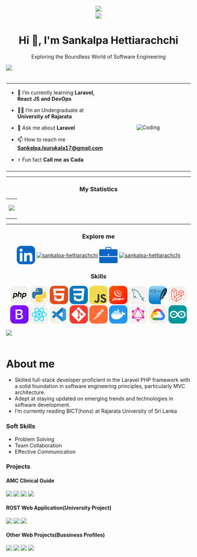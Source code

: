 <p align="center">
   <img  src = "https://github.com/7oSkaaa/7oSkaaa/blob/main/Images/about_me.gif?raw=true" width = 100px><br>
   <a href="https://github.com/DenverCoder1/readme-typing-svg"><img src="https://readme-typing-svg.herokuapp.com?font=Time+New+Roman&color=%23C8BE25&size=25&center=true&vCenter=true&width=600&height=100&lines=Full_Stack_Developer;Laravel_Developer;BICT[hons]_Undergraduate"></a>
</p>

<h1 align="center">Hi 👋, I'm Sankalpa Hettiarachchi</h1>
<p align="center">Exploring the Boundless World of Software Engineering<p>
  
<img src="https://user-images.githubusercontent.com/73097560/115834477-dbab4500-a447-11eb-908a-139a6edaec5c.gif"><br><br>

<table align="center">
<tr border="none">
<td width="50%" align="left">
  
- 🌱 I’m currently learning **Laravel, React JS and DevOps**

- 🧑‍🎓 I’m an Undergraduate at **University of Rajarata**

- 💬 Ask me about **Laravel**

- 📫 How to reach me **Sankalpa.Isurukala17@gmail.com**
  
- ⚡ Fun fact **Call me as Cada**

</td>
<td width="50%" align="center">

  <img align="center" alt="Coding" width="450" src="https://repository-images.githubusercontent.com/588181932/e36ec678-7984-4cdd-8e4c-a3932772ff8e">

  </td>
</tr>
</table>

---

<h3 align="center">My Statistics</h3>
<p align="center">
<table align="center">
<tr border="none">
  <td>
  
![](https://github-readme-stats.vercel.app/api/top-langs/?username=SankalpaHettiarachchi&theme=dark&hide_border=true&include_all_commits=true&count_private=true&layout=compact)

    
  </td>
</tr>
</table>
</p>

---

<h3 align="center">Explore me</h3>
<p align="center">
  <a href="www.linkedin.com/in/sankalpa-hettiarachchi-130867231" target="blank"><img align="center" src="https://github.com/SankalpaHettiarachchi/SankalpaHettiarachchi/blob/main/icons/LinkedIn.svg" alt="sankalpa-hettiarachchi" height="50" width="50" /></a>
  <a href="https://www.facebook.com/sankalpa.isurukala?mibextid=ZbWKwL" target="blank"><img align="center" src="https://raw.githubusercontent.com/rahuldkjain/github-profile-readme-generator/master/src/images/icons/Social/facebook.svg" alt="sankalpa-hettiarachchi" height="50" width="50" /></a>
  <a href="https://stackoverflow.com/users/16690365/sankalpa-isurukala" target="blank"><img align="center" src="https://github.com/SankalpaHettiarachchi/SankalpaHettiarachchi/blob/main/other/portfolio.svg" alt="sankalpa-hettiarachchi" height="50" width="50" /></a>
  <a href="https://stackoverflow.com/users/16690365/sankalpa-isurukala" target="blank"><img align="center" src="https://raw.githubusercontent.com/rahuldkjain/github-profile-readme-generator/master/src/images/icons/Social/stack-overflow.svg" alt="sankalpa-hettiarachchi" height="50" width="50" /></a>
</p>



<h3 align="center">Skills</h3>
<p align="center"> 
  <a href="https://www.php.net" target="_blank" rel="noreferrer"> <img src="https://github.com/SankalpaHettiarachchi/SankalpaHettiarachchi/blob/main/icons/PHP-Light.svg" alt="php" width="50" height="50"/></a>
  <a href="https://www.python.org" target="_blank" rel="noreferrer"> <img src="https://github.com/SankalpaHettiarachchi/SankalpaHettiarachchi/blob/main/icons/Python-Light.svg" alt="python" width="50" height="50"/></a>
  <a href="https://www.w3.org/html/" target="_blank" rel="noreferrer"> <img src="https://github.com/SankalpaHettiarachchi/SankalpaHettiarachchi/blob/main/icons/HTML.svg" alt="html5" width="50" height="50"/></a>
  <a href="https://www.w3schools.com/css/" target="_blank" rel="noreferrer"> <img src="https://github.com/SankalpaHettiarachchi/SankalpaHettiarachchi/blob/main/icons/CSS.svg" alt="css3" width="50" height="50"/></a>
  <a href="https://developer.mozilla.org/en-US/docs/Web/JavaScript" target="_blank" rel="noreferrer"> <img src="https://github.com/SankalpaHettiarachchi/SankalpaHettiarachchi/blob/main/icons/JavaScript.svg" alt="javascript" width="50" height="50"/></a>
  <a href="https://developer.mozilla.org/en-US/docs/Web/JavaScript" target="_blank" rel="noreferrer"> <img src="https://github.com/SankalpaHettiarachchi/SankalpaHettiarachchi/blob/main/icons/JQuery.svg" alt="Jquery" width="50" height="50"/></a>
  <a href="https://www.mysql.com/" target="_blank" rel="noreferrer"> <img src="https://github.com/SankalpaHettiarachchi/SankalpaHettiarachchi/blob/main/icons/MySQL-Light.svg" alt="mysql" width="50" height="50"/></a>
  <a href="https://www.mysql.com/" target="_blank" rel="noreferrer"> <img src="https://github.com/SankalpaHettiarachchi/SankalpaHettiarachchi/blob/main/icons/SQLite.svg" alt="sqlight" width="50" height="50"/></a>
  <a href="https://www.mysql.com/" target="_blank" rel="noreferrer"> <img src="https://github.com/SankalpaHettiarachchi/SankalpaHettiarachchi/blob/main/icons/Laravel-Light.svg" alt="laravel" width="50" height="50"/></a>
  <a href="https://getbootstrap.com" target="_blank" rel="noreferrer"> <img src="https://github.com/SankalpaHettiarachchi/SankalpaHettiarachchi/blob/main/icons/Bootstrap.svg" alt="bootstrap" width="50" height="50"/></a>
  <a href="https://reactjs.org/" target="_blank" rel="noreferrer"> <img src="https://github.com/SankalpaHettiarachchi/SankalpaHettiarachchi/blob/main/icons/React-Light.svg" alt="react" width="50" height="50"/></a>
  <a href="https://git-scm.com/" target="_blank" rel="noreferrer"> <img src="https://github.com/SankalpaHettiarachchi/SankalpaHettiarachchi/blob/main/icons/VSCode-Light.svg" alt="vscode" width="50" height="50"/></a>
  <a href="https://git-scm.com/" target="_blank" rel="noreferrer"> <img src="https://github.com/SankalpaHettiarachchi/SankalpaHettiarachchi/blob/main/icons/Git.svg" alt="git" width="50" height="50"/></a>
  <a href="https://postman.com" target="_blank" rel="noreferrer"> <img src="https://github.com/SankalpaHettiarachchi/SankalpaHettiarachchi/blob/main/icons/Postman.svg" alt="postman" width="50" height="50"/></a>
  <a href="https://reactjs.org/" target="_blank" rel="noreferrer"> <img src="https://github.com/SankalpaHettiarachchi/SankalpaHettiarachchi/blob/main/icons/Docker.svg" alt="Docker" width="50" height="50"/></a>
  <a href="https://reactjs.org/" target="_blank" rel="noreferrer"> <img src="https://github.com/SankalpaHettiarachchi/SankalpaHettiarachchi/blob/main/icons/GraphQL-Light.svg" alt="GraphQL" width="50" height="50"/></a>
  <a href="https://reactjs.org/" target="_blank" rel="noreferrer"> <img src="https://github.com/SankalpaHettiarachchi/SankalpaHettiarachchi/blob/main/icons/GCP-Light.svg" alt="GraphQL" width="50" height="50"/></a>
  <a href="https://reactjs.org/" target="_blank" rel="noreferrer"> <img src="https://github.com/SankalpaHettiarachchi/SankalpaHettiarachchi/blob/main/icons/Arduino.svg" alt="Arduino" width="50" height="50"/></a>
</p>

<img src="https://user-images.githubusercontent.com/73097560/115834477-dbab4500-a447-11eb-908a-139a6edaec5c.gif"><br><br>


# About me

-  Skilled full-stack developer proficient in the Laravel PHP framework with a solid foundation in 
    software engineering principles, particularly MVC architecture.
-  Adept at staying updated on emerging trends and technologies in software development. 
-  I’m currently reading BICT(hons) at Rajarata University of Sri Lanka 


### Soft Skills

- Problem Solving
- Team Collaboration
- Effective Communication

### Projects

#### AMC Clinical Guide
<a href='https://github.com/SankalpaHettiarachchi/SankalpaHettiarachchi/blob/main/AMC_Readme.md'><img src="https://github.com/SankalpaHettiarachchi/readme/blob/main/amc/1.png" width="20%"></img></a>
<a href='https://github.com/SankalpaHettiarachchi/SankalpaHettiarachchi/blob/main/AMC_Readme.md'><img src="https://github.com/SankalpaHettiarachchi/readme/blob/main/amc/2.png" width="20%"></img></a>
<a href='https://github.com/SankalpaHettiarachchi/SankalpaHettiarachchi/blob/main/AMC_Readme.md'><img src="https://github.com/SankalpaHettiarachchi/readme/blob/main/amc/3.png" width="20%"></img></a>
<a href='https://github.com/SankalpaHettiarachchi/SankalpaHettiarachchi/blob/main/AMC_Readme.md'><img src="https://github.com/SankalpaHettiarachchi/readme/blob/main/amc/4.png" width="20%"></img></a>


#### ROST Web Application(University Project)

<a href='https://github.com/SankalpaHettiarachchi/Rost-Website'><img src="https://github.com/SankalpaHettiarachchi/readme/blob/main/rost/1.PNG" width="20%"></img></a>
<a href='https://github.com/SankalpaHettiarachchi/Rost-Website'><img src="https://github.com/SankalpaHettiarachchi/readme/blob/main/rost/2.PNG" width="20%"></img></a>
<a href='https://github.com/SankalpaHettiarachchi/Rost-Website'><img src="https://github.com/SankalpaHettiarachchi/readme/blob/main/rost/3.PNG" width="20%"></img></a>

#### Other Web Projects(Bussiness Profiles)
<a href='https://eliteglobedu.com/'><img src="https://github.com/SankalpaHettiarachchi/readme/blob/main/other/eliteSS.PNG" width="20%"></img></a>
<a href='https://cttravelsandtours.com/'><img src="https://github.com/SankalpaHettiarachchi/readme/blob/main/other/CTTravelsSS.PNG" width="20%"></img></a>
<a href='https://cushyk.com.au/'><img src="https://github.com/SankalpaHettiarachchi/readme/blob/main/other/CushyKSS.PNG" width="20%"></img></a>
<a href='https://raffaalfursanfoodandbeverages.com/'><img src="https://github.com/SankalpaHettiarachchi/readme/blob/main/other/raffalSS.PNG" width="20%"></img></a>



